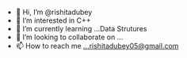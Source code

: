 - 👋 Hi, I’m @rishitadubey
- 👀 I’m interested in  C++
- 🌱 I’m currently learning ...Data Strutures
- 💞️ I’m looking to collaborate on ...
- 📫 How to reach me ...rishitadubey05@gmail.com

<!---
rishitadubey/rishitadubey is a ✨ special ✨ repository because its `README.md` (this file) appears on your GitHub profile.
You can click the Preview link to take a look at your changes.
--->
